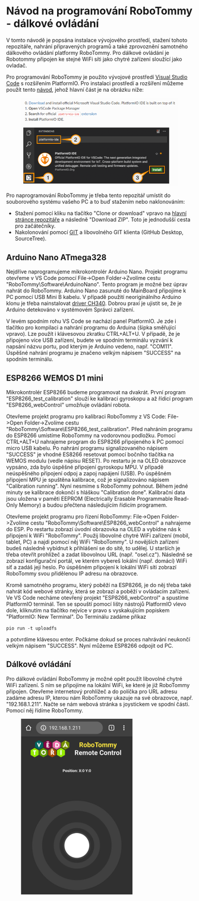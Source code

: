 # Návod na programování RoboTommy - dálkové ovládání

V tomto návodě je popsána instalace vývojového prostředí, stažení tohoto repozitáře, nahrání připravených programů a také zprovoznění samotného dálkového ovládání platformy RoboTommy. Pro dálkové ovládání je Robotommy připojen ke stejné WiFi síti jako chytré zařízení sloužící jako ovladač.

Pro programování RoboTommy je použito vývojové prostředí [Visual Studio Code](https://code.visualstudio.com/download) s rozšířením PlatformIO. Pro instalaci prostředí a rozšíření můžeme použít tento [návod](https://docs.platformio.org/en/latest/ide/vscode.html#installation), jehož hlavní část je na obrázku níže:

<figure>
    <img src="Programovani_Robota_img/Install_PlatformIO.png" alt="drawing" width="500px"/>
    <figcaption></figcaption>
</figure>

Pro naprogramování RoboTommy je třeba tento repozitář umístit do souborového systému vašeho PC a to buď stažením nebo naklonováním:
* Stažení pomocí kliku na tlačítko "Clone or download" vpravo na [hlavní stránce repozitáře](https://github.com/MarPta/RoboTommy) a následně "Download ZIP". Toto je jednodušší cesta pro začátečníky.
* Nakolonování pomocí [GIT](https://git-scm.com/downloads) a libovolného GIT klienta (GitHub Desktop, SourceTree).

## Arduino Nano ATmega328
Nejdříve naprogramujeme mikrokontrolér Arduino Nano. Projekt programu otevřeme v VS Code pomocí File->Open Folder->Zvolíme cestu "RoboTommy\Software\ArduinoNano". Tento program je možné bez úprav nahrát do RoboTommy. Arduino Nano zasunuté do MainBoard připojíme k PC pomocí USB Mini B kabelu. V případě použití neoriginálního Arduino klonu je třeba nainstalovat [driver CH340](https://sparks.gogo.co.nz/ch340.html). Dobrou praxí je ujistit se, že je Arduino detekováno v systémovém Správci zařízení. 

V levém spodním rohu VS Code se nachází panel PlatformIO. Je zde i tlačítko pro kompilaci a nahrání programu do Arduina (šipka směřující vpravo). Lze použít i klávesovou zkratku CTRL+ALT+U. V případě, že je připojeno více USB zařízení, budete ve spodním terminálu vyzvání k napsání názvu portu, pod kterým je Arduino vedeno, např. "COM11". Úspěšné nahrání programu je značeno velkým nápisem "SUCCESS" na spodním terminálu.

## ESP8266 WEMOS D1 mini
Mikrokontrolér ESP8266 budeme programovat na dvakrát. První program "ESP8266_test_calibration" slouží ke kalibraci gyroskopu a až řídicí program "ESP8266_webControl" umožňuje ovládání robota. 

Otevřeme projekt programu pro kalibraci RoboTommy z VS Code: File->Open Folder->Zvolíme cestu "RoboTommy\Software\ESP8266_test_calibration". Před nahráním programu do ESP8266 umístíme RoboTommy na vodorovnou podložku. Pomocí CTRL+ALT+U nahrajeme program do ESP8266 připojeného k PC pomocí micro USB kabelu. Po nahrání programu signalizovaného nápisem "SUCCESS" je vhodné ES8266 resetovat pomocí bočního tlačítka na WEMOS modulu (vedle nápisu RESET). Po restartu je na OLED obrazovce vypsáno, zda bylo úspěšné připojení gyroskopu MPU. V případě neúspěšného připojení odpoj a zapoj napájení (USB). Po úspěšném připojení MPU je spuštěna kalibrace, což je signalizováno nápisem "Calibration running". Nyní nesmíme s RoboTommy pohnout. Během jedné minuty se kalibrace dokončí s hláškou "Calibration done". Kalibrační data jsou uložena v paměti EEPROM (Electrically Erasable Programmable Read-Only Memory) a budou přečtena následujícím řídicím programem.

Otevřeme projekt programu pro řízení RoboTommy: File->Open Folder->Zvolíme cestu "RoboTommy\Software\ESP8266_webControl" a nahrajeme do ESP. Po restartu zobrazí úvodní obrazovka na OLED a vybídne nás k připojení k WiFi "RoboTommy". Použij libovolné chytré WiFi zařízení (mobil, tablet, PC) a najdi pomocí něj WiFi "RoboTommy". U novějších zařízení budeš následně vybídnut k přihlášení se do sítě, to udělej. U starších je třeba otevřít prohlížeč a zadat libovolnou URL (např. "osel.cz"). Následně se zobrazí konfigurační portál, ve kterém vybereš lokální (např. domácí) WiFi síť a zadáš její heslo. Po úspěšném připojení k lokální WiFi síti zobrazí RoboTommy svou přidělenou IP adresu na obrazovce.

Kromě samotného programu, který poběží na ESP8266, je do něj třeba také nahrát kód webové stránky, která se zobrazí a poběží v ovládacím zařízení. Ve VS Code necháme otevřený projekt "ESP8266_webControl" a spustíme PlatformIO terminál. Ten se spouští pomocí lišty nástrojů PlatformIO vlevo dole, kliknutím na tlačítko nejvíce v pravo s vyskakujícím popiskem "PlatformIO: New Terminal". Do Terminálu zadáme příkaz 
```
pio run -t uploadfs
```
 a potvrdíme klávesou enter. Počkáme dokud se proces nahrávání neukončí velkým nápisem "SUCCESS". Nyní můžeme ESP8266 odpojit od PC.

## Dálkové ovládání
Pro dálkové ovládání RoboTommy je možné opět použít libovolné chytré WiFi zařízení. S ním se připojíme na lokální WiFi, ke které je již RoboTommy připojen. Otevřeme internetový prohlížeč a do políčka pro URL adresu zadáme adresu IP, kterou nám RoboTommy ukazuje na své obrazovce, např. "192.168.1.211". Načte se nám webová stránka s joystickem ve spodní části. Pomocí něj řídíme RoboTommy. 

<figure>
    <img src="Programovani_Robota_img/webApp_screen.png" alt="drawing" width="300px"/>
    <figcaption></figcaption>
</figure>